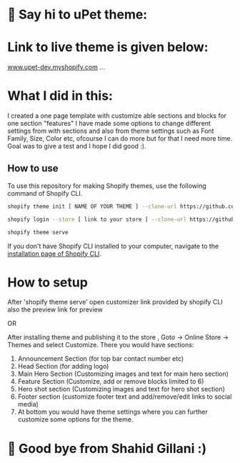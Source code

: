 # :wave: Say hi to uPet theme:
# Link to live theme is given below:
www.upet-dev.myshopify.com
...
# What I did in this:
I created a one page template with customize able sections and blocks for one section "features"
I have made some options to change different settings from with sections and also from theme settings such as Font Family, Size, Color etc, ofcourse I can do more but for that I need more time. Goal was to give a test and I hope I did good :).
 

## How to use

To use this repository for making Shopify themes, use the following command of Shopify CLI.
```sh
shopify theme init [ NAME OF YOUR THEME ] --clone-url https://github.com/sibshahz/upet
```

```sh
shopify login --store [ link to your store ] --clone-url https://github.com/sibshahz/upet
```

```sh
shopify theme serve
```

If you don't have Shopify CLI installed to your computer, navigate to the [installation page of Shopify CLI](https://shopify.dev/themes/tools/cli/installation).

# How to setup
After 'shopify theme serve' open customizer link provided by shopify CLI also the preview link for preview

OR

After installing theme and publishing it to the store , Goto -> Online Store -> Themes and select Customize.
There you would have sections:

1. Announcement Section (for top bar contact number etc)
2. Head Section (for adding logo)
3. Main Hero Section (Customizing images and text for main hero section)
4. Feature Section (Customize, add or remove blocks limited to 6)
5. Hero shot section (Customizing images and text for hero shot section)
6. Footer section (customize footer text and add/remove/edit links to social media)
7. At bottom you would have theme settings where you can further customize some options for the theme.

# :wave: Good bye from Shahid Gillani :) 
